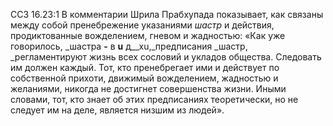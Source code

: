 ССЗ 16.23:1	В комментарии Шрила Прабхупада показывает, как связаны между собой пренебрежение указаниями _шастр_ и действия, продиктованные вожделением, гневом и жадностью: «Как уже говорилось, _шастра __-__ в __u__ д__xu,_предписания _шастр, _регламентируют жизнь всех сословий и укладов общества. Следовать им должен каждый. Тот, кто пренебрегает ими и действует по собственной прихоти, движимый вожделением, жадностью и желаниями, никогда не достигнет совершенства жизни. Иными словами, тот, кто знает об этих предписаниях теоретически, но не следует им на деле, является низшим из людей».